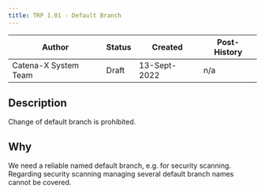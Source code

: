 ```yaml
---
title: TRP 1.01 - Default Branch
---
```


| Author               | Status | Created      | Post-History |
|----------------------|--------|--------------|--------------|
| Catena-X System Team | Draft  | 13-Sept-2022 | n/a          |

## Description

Change of default branch is prohibited.

## Why

We need a reliable named default branch, e.g. for security scanning. Regarding security scanning managing several
default branch names cannot be covered.
